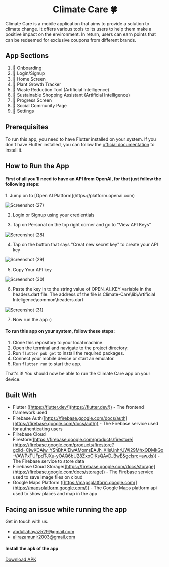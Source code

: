 <h1 align="center"> Climate Care 🍀</h1>

Climate Care is a mobile application that aims to provide a solution to climate change. It offers various tools to its users to help them make a positive impact on the environment. In return, users can earn points that can be redeemed for exclusive coupons from different brands.

## App Sections
1. 🌿 Onboarding 
2. 🌿 Login/Signup 
3. 🌿 Home Screen 
4. 🌿 Plant Growth Tracker
5. 🌿 Waste Reduction Tool (Artificial Intelligence)
6. 🌿 Sustainable Shopping Assistant (Artificial Intelligence)
7. 🌿 Progress Screen
8. 🌿 Social Community Page
9. 🌿 Settings

## Prerequisites

To run this app, you need to have Flutter installed on your system. If you don't have Flutter installed, you can follow the [official documentation](https://flutter.dev/docs/get-started/install) to install it.

## How to Run the App

<h4>First of all you'll need to have an API from OpenAI, for that just follow the following steps:</h4>
1. Jump on to [Open AI Platform](https://platform.openai.com)


![Screenshot (27)](https://user-images.githubusercontent.com/106861398/229074622-f9639949-5ad2-44ec-bb18-ad0a6d48b306.png)

2. Login or Signup using your credientials

3. Tap on Personal on the top right corner and go to "View API Keys"

![Screenshot (28)](https://user-images.githubusercontent.com/106861398/229075508-7b9203af-ccf7-4dd3-a87b-1b3da508bfe9.png)

4. Tap on the button that says "Creat new secret key" to create your API key

![Screenshot (29)](https://user-images.githubusercontent.com/106861398/229076416-7220a8df-40e9-4143-805a-36266a2a3dd3.png)

5. Copy Your API key

![Screenshot (30)](https://user-images.githubusercontent.com/106861398/229077116-a294fc16-910e-4df1-99fe-b7bd8e57d1b6.png)

6. Paste the key in to the string value of OPEN_AI_KEY variable in the headers.dart file. The address of the file is Climate-Care\lib\Artificial 
Inteligence\common\headers.dart

![Screenshot (31)](https://user-images.githubusercontent.com/106861398/229080192-80d330a6-5fcb-444f-89e9-9e1484ee2d08.png)

7. Now run the app :)

<h4>To run this app on your system, follow these steps:</h4>

1. Clone this repository to your local machine.
2. Open the terminal and navigate to the project directory.
3. Run `flutter pub get` to install the required packages.
4. Connect your mobile device or start an emulator.
5. Run `flutter run` to start the app.

That's it! You should now be able to run the Climate Care app on your device.

## Built With

* Flutter ([https://flutter.dev/](https://flutter.dev/)) - The frontend framework used
* Firebase Auth([https://firebase.google.com/docs/auth](https://firebase.google.com/docs/auth)) - The Firebase service used for authenticating users
* Fiirebase Cloud Firestore([https://firebase.google.com/products/firestore](https://firebase.google.com/products/firestore?gclid=CjwKCAjw_YShBhAiEiwAMomsEAJh_XIisUnhrUWi29MhxQDMkGo-VAWPxTUFpdTJXu-yOAQ6bU28ZxoCIKsQAvD_BwE&gclsrc=aw.ds)) - The Firebase service to store data
* Fiirebase Cloud Storage([https://firebase.google.com/docs/storage](https://firebase.google.com/docs/storage)) - The Firebase service used to save image files on cloud
* Google Maps Platform ([https://mapsplatform.google.com/](https://mapsplatform.google.com/)) - The Google Maps platform api used to show places and map in the app


## Facing an issue while running the app

Get in touch with us.
* [abdullahayaz529@gmail.com](mailto:abdullahayaz529@gmail.com)
* [alirazamunir2003@gmail.com](mailto:alirazamunir2003@gmail.com) 

#### Install the apk of the app
[Download APK](https://drive.google.com/file/d/1vBR7XVcAlyb9yAR5f2doZCVuH3cGDTM5/view?usp=share_link)
